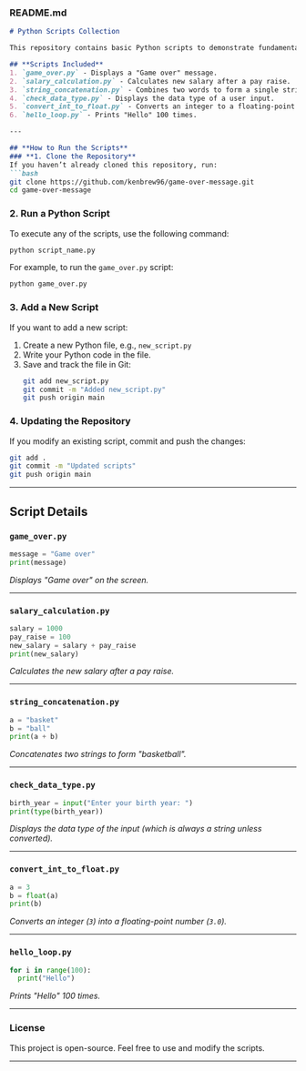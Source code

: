 ### **README.md**  

```markdown
# Python Scripts Collection

This repository contains basic Python scripts to demonstrate fundamental programming concepts. Each script includes instructions on how to run it.

## **Scripts Included**
1. `game_over.py` - Displays a "Game over" message.
2. `salary_calculation.py` - Calculates new salary after a pay raise.
3. `string_concatenation.py` - Combines two words to form a single string.
4. `check_data_type.py` - Displays the data type of a user input.
5. `convert_int_to_float.py` - Converts an integer to a floating-point number.
6. `hello_loop.py` - Prints "Hello" 100 times.

---

## **How to Run the Scripts**
### **1. Clone the Repository**
If you haven’t already cloned this repository, run:
```bash
git clone https://github.com/kenbrew96/game-over-message.git
cd game-over-message
```

### **2. Run a Python Script**
To execute any of the scripts, use the following command:
```bash
python script_name.py
```
For example, to run the `game_over.py` script:
```bash
python game_over.py
```

### **3. Add a New Script**
If you want to add a new script:
1. Create a new Python file, e.g., `new_script.py`
2. Write your Python code in the file.
3. Save and track the file in Git:
   ```bash
   git add new_script.py
   git commit -m "Added new_script.py"
   git push origin main
   ```

### **4. Updating the Repository**
If you modify an existing script, commit and push the changes:
```bash
git add .
git commit -m "Updated scripts"
git push origin main
```

---

## **Script Details**
### `game_over.py`
```python
message = "Game over"
print(message)
```
*Displays "Game over" on the screen.*

---

### `salary_calculation.py`
```python
salary = 1000
pay_raise = 100
new_salary = salary + pay_raise
print(new_salary)
```
*Calculates the new salary after a pay raise.*

---

### `string_concatenation.py`
```python
a = "basket"
b = "ball"
print(a + b)
```
*Concatenates two strings to form "basketball".*

---

### `check_data_type.py`
```python
birth_year = input("Enter your birth year: ")
print(type(birth_year))
```
*Displays the data type of the input (which is always a string unless converted).*

---

### `convert_int_to_float.py`
```python
a = 3
b = float(a)
print(b)
```
*Converts an integer (`3`) into a floating-point number (`3.0`).*

---

### `hello_loop.py`
```python
for i in range(100):
  print("Hello")
```
*Prints "Hello" 100 times.*

---

### **License**
This project is open-source. Feel free to use and modify the scripts.

---
